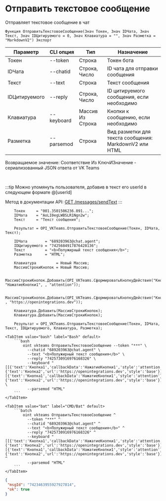 ﻿---
sidebar_position: 1
---

# Отправить текстовое сообщение
 Отправляет текстовое сообщение в чат



`Функция ОтправитьТекстовоеСообщение(Знач Токен, Знач IDЧата, Знач Текст, Знач IDЦитируемого = 0, Знач Клавиатура = "", Знач Разметка = "MarkdownV2") Экспорт`

  | Параметр | CLI опция | Тип | Назначение |
  |-|-|-|-|
  | Токен | --token | Строка | Токен бота |
  | IDЧата | --chatid | Строка, Число | ID чата для отправки сообщения |
  | Текст | --text | Строка | Текст сообщения |
  | IDЦитируемого | --reply | Строка, Число | ID цитируемого сообщения, если необходимо |
  | Клавиатура | --keyboard | Массив Из Строка | Кнопки к сообщению, если необходимо |
  | Разметка | --parsemod | Строка | Вид разметки для текста сообщения: MarkdownV2 или HTML |

  
  Возвращаемое значение:   Соответствие Из КлючИЗначение - сериализованный JSON ответа от VK Teams

<br/>

:::tip
Можно упомянуть пользователя, добавив в текст его userId в следующем формате @[userId]

 Метод в документации API: [GET /messages/sendText](https://teams.vk.com/botapi/#/messages/get_messages_sendText)
:::
<br/>


```bsl title="Пример кода"
    Токен     = "001.3501506236.091...";
    IDЧата    = "AoLI0egLWBSLR1Ngn2w";
    Текст     = "Текст сообщения";

    Результат = OPI_VKTeams.ОтправитьТекстовоеСообщение(Токен, IDЧата, Текст);

    IDЧата        = "689203963@chat.agent";
    IDЦитируемого = "7425684917876428136";
    Текст         = "<b>Полужирный текст сообщения</b>";
    Разметка      = "HTML";

    Клавиатура         = Новый Массив;
    МассивСтрокиКнопок = Новый Массив;

    МассивСтрокиКнопок.Добавить(OPI_VKTeams.СформироватьКнопкуДействия("Кнопка1", "НажатиеКнопки1", , "attention"));

    МассивСтрокиКнопок.Добавить(OPI_VKTeams.СформироватьКнопкуДействия("Кнопка2", , "https://openintegrations.dev"));

    Клавиатура.Добавить(МассивСтрокиКнопок);
    Клавиатура.Добавить(МассивСтрокиКнопок);

    Результат = OPI_VKTeams.ОтправитьТекстовоеСообщение(Токен, IDЧата, Текст, IDЦитируемого, Клавиатура, Разметка);
```
    

 <Tabs>
  
    <TabItem value="bash" label="Bash" default>
        ```bash
            oint vkteams ОтправитьТекстовоеСообщение --token "***" \
              --chatid "689203963@chat.agent" \
              --text "<b>Полужирный текст сообщения</b>" \
              --reply "7425730916976168326" \
              --keyboard "[[{'text':'Кнопка1','callbackData':'НажатиеКнопки1','style':'attention'},{'text':'Кнопка2','url':'https://openintegrations.dev','style':'base'}],[{'text':'Кнопка1','callbackData':'НажатиеКнопки1','style':'attention'},{'text':'Кнопка2','url':'https://openintegrations.dev','style':'base'}]]" \
              --parsemod "HTML"
        ```
    </TabItem>
  
    <TabItem value="bat" label="CMD/Bat" default>
        ```batch
            oint vkteams ОтправитьТекстовоеСообщение ^
              --token "***" ^
              --chatid "689203963@chat.agent" ^
              --text "<b>Полужирный текст сообщения</b>" ^
              --reply "7425730916976168326" ^
              --keyboard "[[{'text':'Кнопка1','callbackData':'НажатиеКнопки1','style':'attention'},{'text':'Кнопка2','url':'https://openintegrations.dev','style':'base'}],[{'text':'Кнопка1','callbackData':'НажатиеКнопки1','style':'attention'},{'text':'Кнопка2','url':'https://openintegrations.dev','style':'base'}]]" ^
              --parsemod "HTML"
        ```
    </TabItem>
</Tabs>


```json title="Результат"
{
 "msgId": "7423463955927927814",
 "ok": true
}
```
